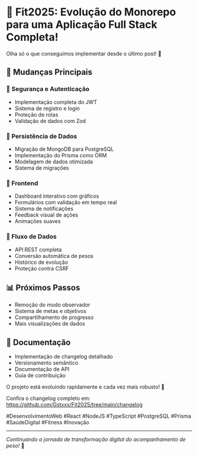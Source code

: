 # 🔄 Fit2025: Evolução do Monorepo para uma Aplicação Full Stack Completa!

Olha só o que conseguimos implementar desde o último post! 🚀

## 🎯 Mudanças Principais

### 🔐 Segurança e Autenticação

- Implementação completa do JWT
- Sistema de registro e login
- Proteção de rotas
- Validação de dados com Zod

### 💾 Persistência de Dados

- Migração de MongoDB para PostgreSQL
- Implementação do Prisma como ORM
- Modelagem de dados otimizada
- Sistema de migrações

### 🎨 Frontend

- Dashboard interativo com gráficos
- Formulários com validação em tempo real
- Sistema de notificações
- Feedback visual de ações
- Animações suaves

### 🔄 Fluxo de Dados

- API REST completa
- Conversão automática de pesos
- Histórico de evolução
- Proteção contra CSRF

## 📊 Próximos Passos

- Remoção do modo observador
- Sistema de metas e objetivos
- Compartilhamento de progresso
- Mais visualizações de dados

## 📝 Documentação

- Implementação de changelog detalhado
- Versionamento semântico
- Documentação de API
- Guia de contribuição

O projeto está evoluindo rapidamente e cada vez mais robusto! 💪

Confira o changelog completo em: https://github.com/Gstxxx/Fit2025/tree/main/changelog

#DesenvolvimentoWeb #React #NodeJS #TypeScript #PostgreSQL #Prisma #SaúdeDigital #Fitness #Inovação

---

_Continuando a jornada de transformação digital do acompanhamento de peso!_ 🎯
